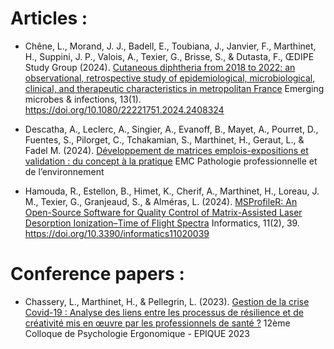 # Articles :   

  * Chêne, L., Morand, J. J., Badell, E., Toubiana, J., Janvier, F., Marthinet, H., Suppini, J. P., Valois, A., Texier, G., Brisse, S., & Dutasta, F., ŒDIPE Study Group (2024). [Cutaneous diphtheria from 2018 to 2022: an observational, retrospective study of epidemiological, microbiological, clinical, and therapeutic characteristics in metropolitan France](https://doi.org/10.1080/22221751.2024.2408324)
 Emerging microbes & infections, 13(1). https://doi.org/10.1080/22221751.2024.2408324


  * Descatha, A., Leclerc, A., Singier, A., Evanoff, B., Mayet, A., Pourret, D., Fuentes, S., Pilorget, C., Tchakamian, S., Marthinet, H., Geraut, L., & Fadel M. (2024). [Développement de matrices emplois-expositions et validation : du concept à la pratique](https://www.em-consulte.com/article/1667358) EMC Pathologie professionnelle et de l’environnement

 
  * Hamouda, R., Estellon, B., Himet, K., Cherif, A., Marthinet, H., Loreau, J. M., Texier, G., Granjeaud, S., & Alméras, L. (2024). [MSProfileR: An Open-Source Software for Quality Control of Matrix-Assisted Laser Desorption Ionization–Time of Flight Spectra](https://doi.org/10.3390/informatics11020039) Informatics, 11(2), 39. https://doi.org/10.3390/informatics11020039 

# Conference papers :   

  * Chassery, L., Marthinet, H., & Pellegrin, L. (2023).
[Gestion de la crise Covid-19 : Analyse des liens entre les processus de résilience et de créativité mis en œuvre par 
les professionnels de santé ?](https://www.researchgate.net/publication/380185949_Gestion_de_la_crise_Covid-19_Analyse_des_liens_entre_les_processus_de_resilience_et_de_creativite_mis_en_oeuvre_par_les_professionnels_de_sante) 12ème Colloque de Psychologie Ergonomique - EPIQUE 2023
